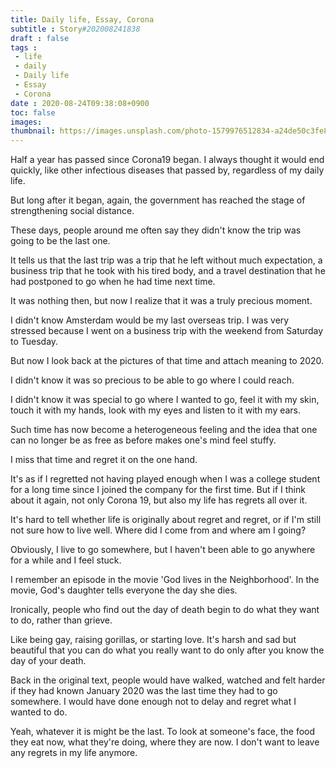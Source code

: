 ```yaml
---
title: Daily life, Essay, Corona
subtitle : Story#202008241838
draft : false
tags :
 - life
 - daily
 - Daily life
 - Essay
 - Corona
date : 2020-08-24T09:38:08+0900
toc: false
images: 
thumbnail: https://images.unsplash.com/photo-1579976512834-a24de50c3fe8?ixlib=rb-1.2.1&q=80&fm=jpg&crop=entropy&cs=tinysrgb&w=1080&fit=max&ixid=eyJhcHBfaWQiOjE1NTU0OX0
---
```


Half a year has passed since Corona19 began. I always thought it would end quickly, like other infectious diseases that passed by, regardless of my daily life.  

But long after it began, again, the government has reached the stage of strengthening social distance.  

These days, people around me often say they didn't know the trip was going to be the last one.  

It tells us that the last trip was a trip that he left without much expectation, a business trip that he took with his tired body, and a travel destination that he had postponed to go when he had time next time.  

It was nothing then, but now I realize that it was a truly precious moment.  

I didn't know Amsterdam would be my last overseas trip. I was very stressed because I went on a business trip with the weekend from Saturday to Tuesday.  

But now I look back at the pictures of that time and attach meaning to 2020.  

I didn't know it was so precious to be able to go where I could reach.  

I didn't know it was special to go where I wanted to go, feel it with my skin, touch it with my hands, look with my eyes and listen to it with my ears.  

Such time has now become a heterogeneous feeling and the idea that one can no longer be as free as before makes one's mind feel stuffy.  

I miss that time and regret it on the one hand.  

It's as if I regretted not having played enough when I was a college student for a long time since I joined the company for the first time. But if I think about it again, not only Corona 19, but also my life has regrets all over it.  

It's hard to tell whether life is originally about regret and regret, or if I'm still not sure how to live well. Where did I come from and where am I going?  

Obviously, I live to go somewhere, but I haven't been able to go anywhere for a while and I feel stuck.  

I remember an episode in the movie 'God lives in the Neighborhood'. In the movie, God's daughter tells everyone the day she dies.  

Ironically, people who find out the day of death begin to do what they want to do, rather than grieve.  

Like being gay, raising gorillas, or starting love. It's harsh and sad but beautiful that you can do what you really want to do only after you know the day of your death.  

Back in the original text, people would have walked, watched and felt harder if they had known January 2020 was the last time they had to go somewhere. I would have done enough not to delay and regret what I wanted to do.  

Yeah, whatever it is might be the last. To look at someone's face, the food they eat now, what they're doing, where they are now. I don't want to leave any regrets in my life anymore.  

